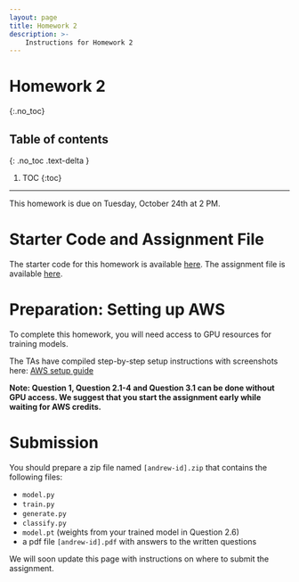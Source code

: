 ```yaml
---
layout: page
title: Homework 2
description: >-
    Instructions for Homework 2
---
```


# Homework 2
{:.no_toc}

## Table of contents
{: .no_toc .text-delta }

1. TOC
{:toc}

---

This homework is due on Tuesday, October 24th at 2 PM.

# Starter Code and Assignment File

The starter code for this homework is available [here](homework_materials/hw2_starter_code.zip).
The assignment file is available [here](homework_materials/hw2.pdf).

# Preparation: Setting up AWS

To complete this homework, you will need access to GPU resources for training models.

The TAs have compiled step-by-step setup instructions with screenshots here: [AWS setup guide](https://docs.google.com/presentation/d/1Tw_klO84R9G7CZ3cINAKgy4BfdNm-8dlnRXSBIVD_3A/edit?usp=sharing)

**Note: Question 1, Question 2.1-4 and Question 3.1 can be done without GPU access. We suggest that you start the assignment early while waiting for AWS credits.**

# Submission

You should prepare a zip file named `[andrew-id].zip` that contains the following files:
- `model.py`
- `train.py`
- `generate.py`
- `classify.py`
- `model.pt` (weights from your trained model in Question 2.6)
- a pdf file `[andrew-id].pdf` with answers to the written questions

We will soon update this page with instructions on where to submit the assignment.
